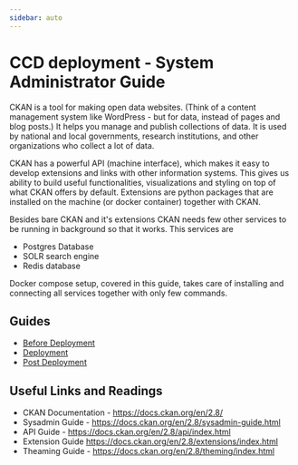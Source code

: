 ```yaml
---
sidebar: auto
---
```


# CCD deployment - System Administrator Guide

CKAN is a tool for making open data websites. (Think of a content management system like WordPress - but for data, instead of pages and blog posts.) It helps you manage and publish collections of data. It is used by national and local governments, research institutions, and other organizations who collect a lot of data.

CKAN has a powerful API (machine interface), which makes it easy to develop extensions and links with other information systems. This gives us ability to build useful functionalities, visualizations and styling on top of what CKAN offers by default. Extensions are python packages that are installed on the machine (or docker container) together with CKAN.

Besides bare CKAN and it's extensions CKAN needs few other services to be running in background so that it works. This services are

- Postgres Database
- SOLR search engine
- Redis database

Docker compose setup, covered in this guide, takes care of installing and connecting all services together with only few commands.

## Guides

- [Before Deployment](/migration/ccd/before-deployment)
- [Deployment](/migration/ccd/deployment)
- [Post Deployment](migration/ccd/post-deployment)

## Useful Links and Readings

- CKAN Documentation - https://docs.ckan.org/en/2.8/
- Sysadmin Guide - https://docs.ckan.org/en/2.8/sysadmin-guide.html
- API Guide - https://docs.ckan.org/en/2.8/api/index.html
- Extension Guide https://docs.ckan.org/en/2.8/extensions/index.html
- Theaming Guide - https://docs.ckan.org/en/2.8/theming/index.html

